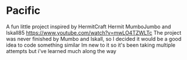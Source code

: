 # Pacific

A fun little project inspired by HermitCraft Hermit MumboJumbo and Iskall85
https://www.youtube.com/watch?v=mwLO4TZWLTc
The project was never finished by Mumbo and Iskall, so I decided it would be a good idea to code something similar
Im new to it so it's been taking multiple attempts but i've learned much along the way
